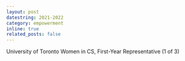 ```yaml
---
layout: post
datestring: 2021-2022
category: empowerment
inline: true
related_posts: false
---
```


University of Toronto Women in CS, First-Year Representative (1 of 3)